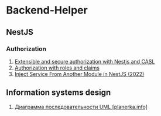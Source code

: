 # Backend-Helper

## NestJS
### Authorization
1. [Extensible and secure authorization with Nestjs and CASL](https://mfi.engineering/extensible-and-secure-authorization-with-nestjs-and-casl-c6f6d1ceefd5)
2. [Authorization with roles and claims](https://wanago.io/2021/11/15/api-nestjs-authorization-roles-claims/)
3. [Inject Service From Another Module in NestJS (2022)](https://blog.bitsrc.io/nest-js-inject-service-from-another-module-cf85987398d5)

## Information systems design
1. [Диаграмма последовательности UML [planerka.info]](https://planerka.info/item/diagrammy-posledovatelnosti/)
